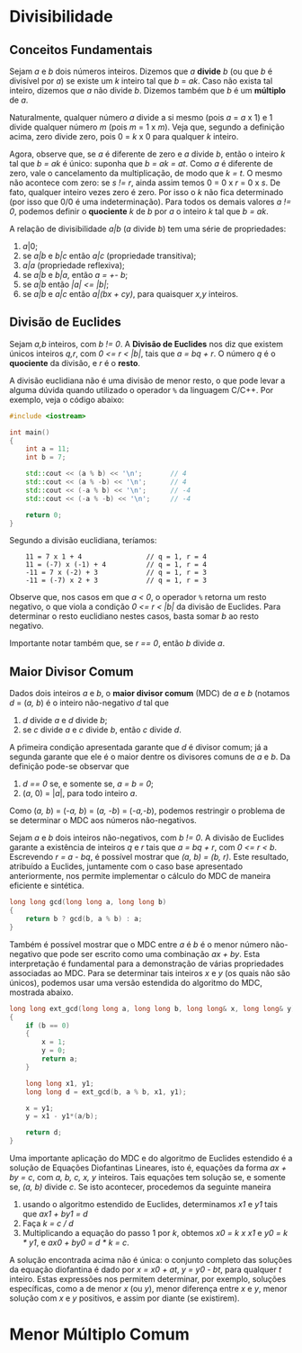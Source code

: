 Divisibilidade
==============

Conceitos Fundamentais
----------------------

Sejam _a_ e _b_ dois números inteiros. Dizemos que _a_ **divide** _b_ (ou que _b_ é divisível por
_a_) se existe um _k_ inteiro tal que _b_ = _ak_. Caso não exista tal inteiro, dizemos que
_a_ não divide _b_. Dizemos também que _b_ é um **múltiplo** de _a_.

Naturalmente, qualquer número _a_ divide a si mesmo (pois _a_ = _a_ x 1) e 1 divide qualquer
número _m_ (pois _m_ =  1 x _m_). Veja que, segundo a definição acima, zero divide zero, pois
0 = _k_ x 0 para qualquer _k_ inteiro.

Agora, observe que, se _a_ é diferente de zero e _a_ divide _b_, então o inteiro _k_ tal que 
_b = ak_ é único: suponha que _b = ak = at_. Como _a_ é diferente de zero, vale o cancelamento
da multiplicação, de modo que _k = t_. O mesmo não acontece com zero: se _s != r_, ainda assim
temos 0 = 0 x _r_ = 0 x _s_. De fato, qualquer inteiro vezes zero é zero. Por isso o _k_ não
fica determinado (por isso que 0/0 é uma indeterminação). Para todos os demais valores _a != 0_,
podemos definir o **quociente** _k_ de _b_ por _a_ o inteiro _k_ tal que
_b = ak_.

A relação de divisibilidade _a|b_ (_a_ divide _b_) tem uma série de propriedades:

1. _a_|0;
1. se _a|b_ e _b|c_ então _a|c_ (propriedade transitiva);
1. _a|a_ (propriedade reflexiva);
1. se _a|b_ e _b|a_, então _a = +- b_;
1. se _a|b_ então _|a| <= |b|_;
1. se _a|b_ e _a|c_ então _a|(bx + cy)_, para quaisquer _x,y_ inteiros.

Divisão de Euclides
-------------------

Sejam _a,b_ inteiros, com _b != 0_. A **Divisão de Euclides** nos diz que existem únicos inteiros
_q,r_, com _0 <= r < |b|_, tais que _a = bq + r_. O número _q_ é o **quociente** da divisão,
e _r_ é o **resto**.

A divisão euclidiana não é uma divisão de menor resto, o que pode levar a alguma dúvida quando
utilizado o operador `%` da linguagem C/C++. Por exemplo, veja o código abaixo:
```C++
#include <iostream>

int main()
{
    int a = 11;
    int b = 7;

    std::cout << (a % b) << '\n';       // 4
    std::cout << (a % -b) << '\n';      // 4
    std::cout << (-a % b) << '\n';      // -4
    std::cout << (-a % -b) << '\n';     // -4

    return 0;
}
```

Segundo a divisão euclidiana, teríamos:

        11 = 7 x 1 + 4                // q = 1, r = 4
        11 = (-7) x (-1) + 4          // q = 1, r = 4
        -11 = 7 x (-2) + 3            // q = 1, r = 3
        -11 = (-7) x 2 + 3            // q = 1, r = 3

Observe que, nos casos em que _a < 0_, o operador `%` retorna um resto negativo, o que viola a
condição _0 <= r < |b|_ da divisão de Euclides. Para determinar o resto euclidiano nestes casos,
basta somar _b_ ao resto negativo.

Importante notar também que, se _r == 0_, então _b_ divide _a_.

Maior Divisor Comum
-------------------

Dados dois inteiros _a_ e _b_, o **maior divisor comum** (MDC) de _a_ e _b_ (notamos _d_ = 
(_a, b_) é o inteiro não-negativo _d_ tal que

1. _d_ divide _a_ e _d_ divide _b_;
1. se _c_ divide _a_ e _c_ divide _b_, então _c_ divide _d_.

A pŕimeira condição apresentada garante que _d_ é divisor comum; já a segunda garante que ele é o
maior dentre os divisores comuns de _a_ e _b_. Da definição pode-se observar que

1. _d == 0_ se, e somente se, _a = b = 0_;
1. (_a_, 0) = |_a_|, para todo inteiro _a_.

Como (_a, b_) = (_-a, b_) = (_a, -b_) = (_-a,-b_), podemos restringir o problema de se determinar
o MDC aos números não-negativos.

Sejam _a_ e _b_ dois inteiros não-negativos, com _b !=  0_. A divisão de Euclides garante a 
existência de inteiros _q_ e _r_ tais que _a = bq + r_, com _0 <= r < b_. Escrevendo
_r = a - bq_, é possível mostrar que _(a, b) = (b, r)_. Este resultado, atribuído a Euclides,
juntamente com o caso base apresentado anteriormente, nos permite implementar o cálculo do
 MDC de maneira eficiente e sintética.
```C++
long long gcd(long long a, long long b)
{
    return b ? gcd(b, a % b) : a;
}
```

Também é possível mostrar que o MDC entre _a_ é _b_ é o menor número não-negativo que pode
ser escrito como uma combinação _ax + by_. Esta interpretação é fundamental para a demonstração
de várias propriedades associadas ao MDC. Para se determinar tais inteiros _x_ e _y_ (os quais
não são únicos), podemos usar uma versão estendida do algoritmo do MDC, mostrada abaixo.
```C++
long long ext_gcd(long long a, long long b, long long& x, long long& y)
{
    if (b == 0)
    {
        x = 1;
        y = 0;
        return a;
    }

    long long x1, y1;
    long long d = ext_gcd(b, a % b, x1, y1);

    x = y1;
    y = x1 - y1*(a/b);

    return d;
}
```

Uma importante aplicação do MDC e do algoritmo de Euclides estendido é a solução de Equações
Diofantinas Lineares, isto é, equações da forma _ax + by = c_, com _a, b, c, x, y_ inteiros.
Tais equações tem solução se, e somente se, _(a, b)_ divide _c_. Se isto acontecer, procedemos
da seguinte maneira

1. usando o algoritmo estendido de Euclides, determinamos _x1_ e _y1_ tais que _ax1 + by1 = d_
1. Faça _k = c / d_
1. Multiplicando a equação do passo 1 por _k_, obtemos _x0 = k x x1_ e _y0 = k * y1_, e 
_ax0 + by0 = d * k = c_.

A solução encontrada acima não é única: o conjunto completo das soluções da equação diofantina
é dado por _x = x0 + at_, _y = y0 - bt_, para qualquer _t_ inteiro. Estas expressões nos permitem
determinar, por exemplo, soluções específicas, como a de menor _x_ (ou _y_), menor diferença entre
_x_ e _y_, menor solução com _x_ e _y_ positivos, e assim por diante (se existirem).

Menor Múltiplo Comum
====================
